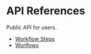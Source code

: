 # API References

Public API for users.

- [Workflow Steps](./steps/index.md)
- [Worlfows](./workflows/index.md)
